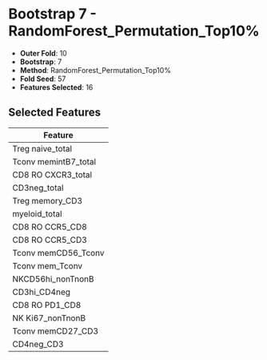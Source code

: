 # Bootstrap 7 - RandomForest_Permutation_Top10%

- **Outer Fold**: 10
- **Bootstrap**: 7
- **Method**: RandomForest_Permutation_Top10%
- **Fold Seed**: 57
- **Features Selected**: 16

## Selected Features

| Feature |
|---------|
| Treg naive_total |
| Tconv memintB7_total |
| CD8 RO CXCR3_total |
| CD3neg_total |
| Treg memory_CD3 |
| myeloid_total |
| CD8 RO CCR5_CD8 |
| CD8 RO CCR5_CD3 |
| Tconv memCD56_Tconv |
| Tconv mem_Tconv |
| NKCD56hi_nonTnonB |
| CD3hi_CD4neg |
| CD8 RO PD1_CD8 |
| NK Ki67_nonTnonB |
| Tconv memCD27_CD3 |
| CD4neg_CD3 |
